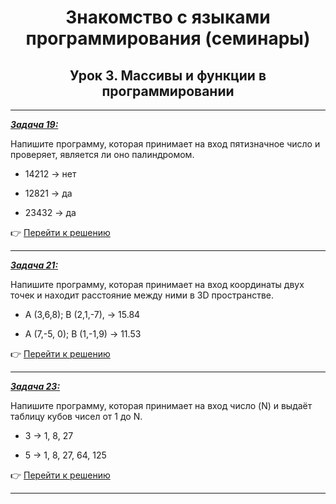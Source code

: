 <center>

# Знакомство с языками программирования (семинары)

## Урок 3. Массивы и функции в программировании

</center>

---

<u>***Задача 19:***</u>

 Напишите программу, которая принимает на вход пятизначное число и проверяет, является ли оно палиндромом.

- 14212 -> нет

- 12821 -> да

- 23432 -> да

:point_right: [Перейти к решению](https://github.com/ANT050/Homework_07.10.2022/blob/main/Task19/Program.cs "Открыть")

---

<u>***Задача 21:***</u>

 Напишите программу, которая принимает на вход координаты двух точек и находит расстояние между ними в 3D пространстве.

- A (3,6,8); B (2,1,-7), -> 15.84

- A (7,-5, 0); B (1,-1,9) -> 11.53

:point_right: [Перейти к решению](https://github.com/ANT050/Homework_07.10.2022/blob/main/Task21/Program.cs "Открыть")

---

<u>***Задача 23:***</u>

 Напишите программу, которая принимает на вход число (N) и выдаёт таблицу кубов чисел от 1 до N.

- 3 -> 1, 8, 27

- 5 -> 1, 8, 27, 64, 125

:point_right: [Перейти к решению](https://github.com/ANT050/Homework_07.10.2022/blob/main/Task23/Program.cs "Открыть")

---

